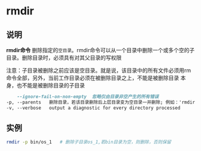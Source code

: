 # **rmdir**

## 说明

**rmdir命令** 删除指定的`空目录`。rmdir命令可以从一个目录中删除一个或多个空的子目录。删除目录时，必须具有对其父目录的写权限

注意：子目录被删除之前应该是空目录。就是说，该目录中的所有文件必须用rm命令全部，另外，当前工作目录必须在被删除目录之上，不能是被删除目录
本身，也不能是被删除目录的子目录

```markdown
    --ignore-fail-on-non-empty  忽略仅由目录非空产生的所有错误
-p, --parents   删除目录，若该目录删除后上层目录变为空目录一并删除; 例如：'rmdir -p a/b/c' 和 'rmdir a/b/c a/b a'相同
-v, --verbose   output a diagnostic for every directory processed

```

## 实例

```bash
rmdir -p bin/os_1   # 删除子目录os_1,若bin目录为空，则删除，否则保留

```
